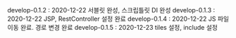 develop-0.1.2 : 2020-12-22 서블릿 완성, 스크립틀릿 DI 완성
develop-0.1.3 : 2020-12-22 JSP, RestController 설정 완료
develop-0.1.4 : 2020-12-22 JS 파일 이동 완료. 경로 변경 완료
develop-0.1.5 : 2020-12-23 tiles 설정, include 설정
